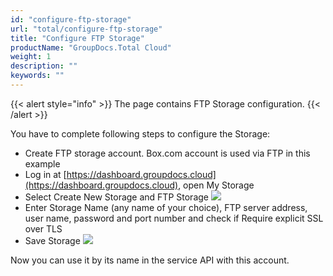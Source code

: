 ```yaml
---
id: "configure-ftp-storage"
url: "total/configure-ftp-storage"
title: "Configure FTP Storage"
productName: "GroupDocs.Total Cloud"
weight: 1
description: ""
keywords: ""
---
```


{{< alert style="info" >}}
The page contains FTP Storage configuration.
{{< /alert >}}

You have to complete following steps to configure the Storage:

* Create FTP storage account. Box.com account is used via FTP in this example
* Log in at [https://dashboard.groupdocs.cloud](https://dashboard.groupdocs.cloud), open My Storage
* Select Create New Storage and FTP Storage
![](total/images/StorageList.PNG)
* Enter Storage Name (any name of your choice), FTP server address, user name, password and port number and check if Require explicit SSL over TLS
* Save Storage
![](total/images/BoxFTP.png)

Now you can use it by its name in the service API with this account.